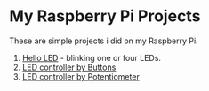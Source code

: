 # My Raspberry Pi Projects

These are simple projects i did on my Raspberry Pi.

1. [Hello LED](hello_led/README.md) - blinking one or four LEDs.
1. [LED controller by Buttons](button_led/README.md)
1. [LED controller by Potentiometer](potenciometer_led/README.md)
